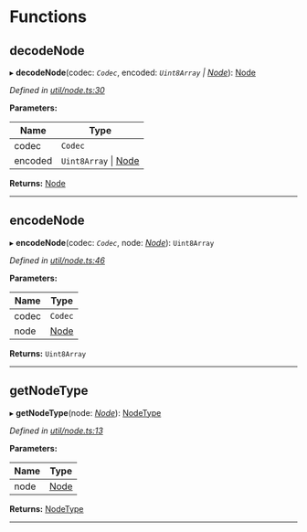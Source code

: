 

# Functions

<a id="decodenode"></a>

##  decodeNode

▸ **decodeNode**(codec: *`Codec`*, encoded: *`Uint8Array` \| [Node](_types_.md#node)*): [Node](_types_.md#node)

*Defined in [util/node.ts:30](https://github.com/polkadot-js/common/blob/38e1c5e/packages/trie-db/src/util/node.ts#L30)*

**Parameters:**

| Name | Type |
| ------ | ------ |
| codec | `Codec` |
| encoded | `Uint8Array` \| [Node](_types_.md#node) |

**Returns:** [Node](_types_.md#node)

___
<a id="encodenode"></a>

##  encodeNode

▸ **encodeNode**(codec: *`Codec`*, node: *[Node](_types_.md#node)*): `Uint8Array`

*Defined in [util/node.ts:46](https://github.com/polkadot-js/common/blob/38e1c5e/packages/trie-db/src/util/node.ts#L46)*

**Parameters:**

| Name | Type |
| ------ | ------ |
| codec | `Codec` |
| node | [Node](_types_.md#node) |

**Returns:** `Uint8Array`

___
<a id="getnodetype"></a>

##  getNodeType

▸ **getNodeType**(node: *[Node](_types_.md#node)*): [NodeType](../enums/_types_.nodetype.md)

*Defined in [util/node.ts:13](https://github.com/polkadot-js/common/blob/38e1c5e/packages/trie-db/src/util/node.ts#L13)*

**Parameters:**

| Name | Type |
| ------ | ------ |
| node | [Node](_types_.md#node) |

**Returns:** [NodeType](../enums/_types_.nodetype.md)

___

